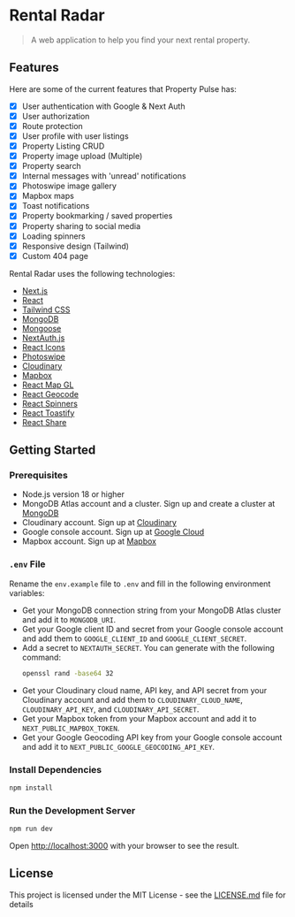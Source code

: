# Rental Radar

> A web application to help you find your next rental property.

## Features

Here are some of the current features that Property Pulse has:

-   [x] User authentication with Google & Next Auth
-   [x] User authorization
-   [x] Route protection
-   [x] User profile with user listings
-   [x] Property Listing CRUD
-   [x] Property image upload (Multiple)
-   [x] Property search
-   [x] Internal messages with 'unread' notifications
-   [x] Photoswipe image gallery
-   [x] Mapbox maps
-   [x] Toast notifications
-   [x] Property bookmarking / saved properties
-   [x] Property sharing to social media
-   [x] Loading spinners
-   [x] Responsive design (Tailwind)
-   [x] Custom 404 page

Rental Radar uses the following technologies:

-   [Next.js](https://nextjs.org/)
-   [React](https://reactjs.org/)
-   [Tailwind CSS](https://tailwindcss.com/)
-   [MongoDB](https://www.mongodb.com/)
-   [Mongoose](https://mongoosejs.com/)
-   [NextAuth.js](https://next-auth.js.org/)
-   [React Icons](https://react-icons.github.io/react-icons/)
-   [Photoswipe](https://photoswipe.com/)
-   [Cloudinary](https://cloudinary.com/)
-   [Mapbox](https://www.mapbox.com/)
-   [React Map GL](https://visgl.github.io/react-map-gl/)
-   [React Geocode](https://www.npmjs.com/package/react-geocode)
-   [React Spinners](https://www.npmjs.com/package/react-spinners)
-   [React Toastify](https://fkhadra.github.io/react-toastify/)
-   [React Share](https://www.npmjs.com/package/react-share)

## Getting Started

### Prerequisites

-   Node.js version 18 or higher
-   MongoDB Atlas account and a cluster. Sign up and create a cluster at [MongoDB](https://www.mongodb.com/)
-   Cloudinary account. Sign up at [Cloudinary](https://cloudinary.com/)
-   Google console account. Sign up at [Google Cloud](https://console.cloud.google.com/)
-   Mapbox account. Sign up at [Mapbox](https://www.mapbox.com/)

### `.env` File

Rename the `env.example` file to `.env` and fill in the following environment variables:

-   Get your MongoDB connection string from your MongoDB Atlas cluster and add it to `MONGODB_URI`.
-   Get your Google client ID and secret from your Google console account and add them to `GOOGLE_CLIENT_ID` and `GOOGLE_CLIENT_SECRET`.
-   Add a secret to `NEXTAUTH_SECRET`. You can generate with the following command:
    ```bash
    openssl rand -base64 32
    ```
-   Get your Cloudinary cloud name, API key, and API secret from your Cloudinary account and add them to `CLOUDINARY_CLOUD_NAME`, `CLOUDINARY_API_KEY`, and `CLOUDINARY_API_SECRET`.
-   Get your Mapbox token from your Mapbox account and add it to `NEXT_PUBLIC_MAPBOX_TOKEN`.
-   Get your Google Geocoding API key from your Google console account and add it to `NEXT_PUBLIC_GOOGLE_GEOCODING_API_KEY`.

### Install Dependencies

```bash
npm install
```

### Run the Development Server

```bash
npm run dev
```

Open [http://localhost:3000](http://localhost:3000) with your browser to see the result.

## License

This project is licensed under the MIT License - see the [LICENSE.md](LICENSE.md) file for details
